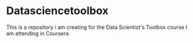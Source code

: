Datasciencetoolbox
==================

This is a repository i am creating for the Data Scientist's Toolbox course I am attending in Coursera
